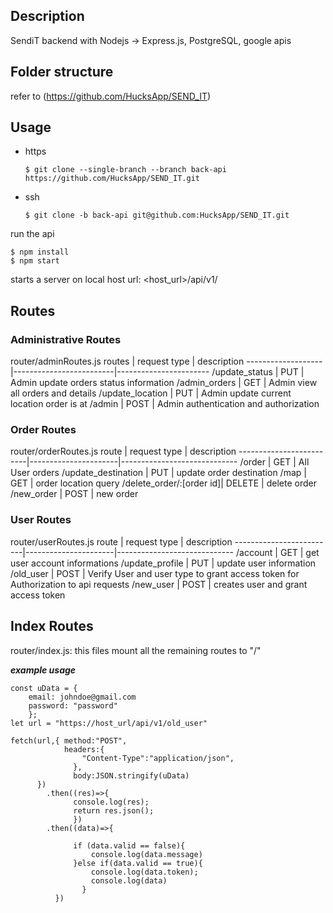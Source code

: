 ## Description
SendiT backend with Nodejs -> Express.js, PostgreSQL, google apis


## Folder structure
refer to (https://github.com/HucksApp/SEND_IT)

## Usage
* https 
  ```
  $ git clone --single-branch --branch back-api https://github.com/HucksApp/SEND_IT.git
  ```
* ssh
  ```
  $ git clone -b back-api git@github.com:HucksApp/SEND_IT.git
  ```
run the api
 ```
 $ npm install
 $ npm start
```
starts a server on local host
url: <host_url>/api/v1/<routes>

## Routes

### Administrative Routes

router/adminRoutes.js
routes             |   request type          |       description
-------------------|-------------------------|-----------------------
/update_status     | PUT                     | Admin update orders status information
/admin_orders      | GET                     | Admin view all orders and details
/update_location   | PUT                     | Admin update current location order is at
/admin             | POST                    | Admin authentication and authorization


### Order Routes

router/orderRoutes.js
route                    |   request type       |    description
-------------------------|----------------------|-----------------------------
/order                   | GET                  | All User orders
/update_destination      | PUT                  | update order destination
/map                     | GET                  | order location query
/delete_order/:[order id]| DELETE               | delete order
/new_order               | POST                 | new order


### User Routes
router/userRoutes.js
route                    |   request type       |    description
-------------------------|----------------------|-----------------------------
/account                 | GET                  | get user account informations
/update_profile          | PUT                  | update user information
/old_user                | POST                 | Verify User and user type to grant access token for Authorization to api requests
/new_user                | POST                 | creates user and grant access token


## Index Routes
router/index.js: this files mount all the remaining routes to "/"

***example usage***

```
const uData = {
    email: johndoe@gmail.com
    password: "password"
    };
let url = "https://host_url/api/v1/old_user"

fetch(url,{ method:"POST",
            headers:{
                "Content-Type":"application/json",
              },
              body:JSON.stringify(uData)
      })
        .then((res)=>{
              console.log(res);
              return res.json();
              })
        .then((data)=>{
              
              if (data.valid == false){
                  console.log(data.message)
              }else if(data.valid == true){
                  console.log(data.token);
                  console.log(data)
                }
          })
```

